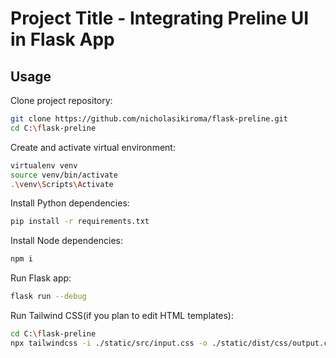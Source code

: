 # Project Title - Integrating Preline UI in Flask App

## Usage

Clone project repository:

```bash
git clone https://github.com/nicholasikiroma/flask-preline.git
cd C:\flask-preline
```

Create and activate virtual environment:

```bash
virtualenv venv
source venv/bin/activate
.\venv\Scripts\Activate
```

Install Python dependencies:

```bash
pip install -r requirements.txt
```

Install Node dependencies:

```bash
npm i
```

Run Flask app:

```bash
flask run --debug
```

Run Tailwind CSS(if you plan to edit HTML templates):

```bash
cd C:\flask-preline
npx tailwindcss -i ./static/src/input.css -o ./static/dist/css/output.css --watch
```

